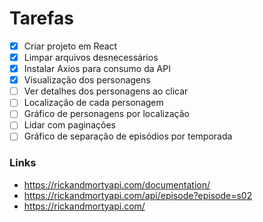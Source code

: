 # Tarefas

- [x] Criar projeto em React
- [x] Limpar arquivos desnecessários
- [x] Instalar Axios para consumo da API
- [x] Visualização dos personagens
- [ ] Ver detalhes dos personagens ao clicar
- [ ] Localização de cada personagem
- [ ] Gráfico de personagens por localização
- [ ] Lidar com paginações
- [ ] Gráfico de separação de episódios por temporada

### Links

- https://rickandmortyapi.com/documentation/
- https://rickandmortyapi.com/api/episode?episode=s02
- https://rickandmortyapi.com/
